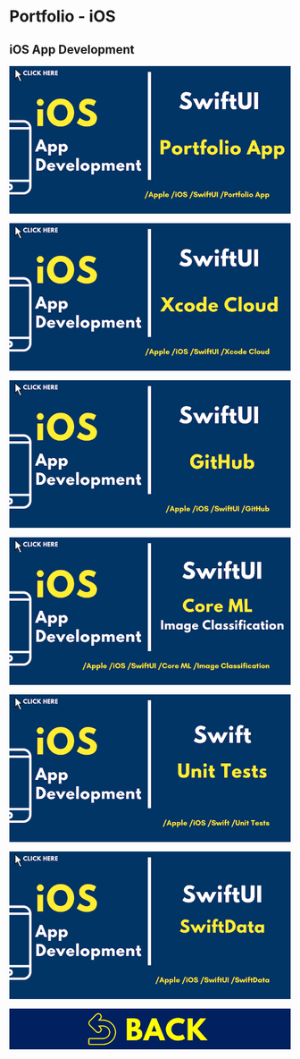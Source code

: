 
# Portfolio - iOS

## iOS App Development

[![iOS01](../images/covers/IOS01.png)](../jupyter_notebooks/iOS_Portfolio.ipynb)

[![iOS02](../images/covers/IOS02.png)](../jupyter_notebooks/iOS_Xcode_Cloud.ipynb)

[![iOS03](../images/covers/IOS03.png)](../jupyter_notebooks/iOS_GitHub.ipynb)

[![iOS04](../images/covers/IOS04.png)](../jupyter_notebooks/iOS_CoreML.ipynb)

[![iOS05](../images/covers/IOS05.png)](../jupyter_notebooks/iOS_UnitTests.ipynb)

[![iOS06](../images/covers/IOS06.png)](../jupyter_notebooks/iOS_SwiftData.ipynb)

[![HOM00](../images/covers/BCK.png)](../README.md)